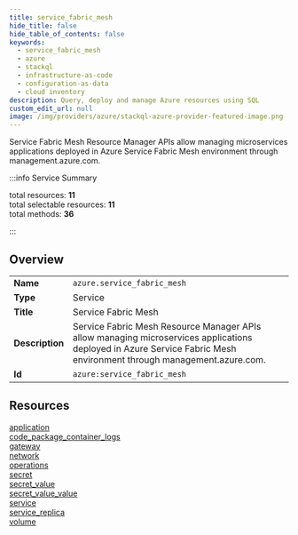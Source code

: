 ```yaml
---
title: service_fabric_mesh
hide_title: false
hide_table_of_contents: false
keywords:
  - service_fabric_mesh
  - azure
  - stackql
  - infrastructure-as-code
  - configuration-as-data
  - cloud inventory
description: Query, deploy and manage Azure resources using SQL
custom_edit_url: null
image: /img/providers/azure/stackql-azure-provider-featured-image.png
---
```


Service Fabric Mesh Resource Manager APIs allow managing microservices applications deployed in Azure Service Fabric Mesh environment through management.azure.com.  
    
:::info Service Summary

<div class="row">
<div class="providerDocColumn">
<span>total resources:&nbsp;<b>11</b></span><br />
<span>total selectable resources:&nbsp;<b>11</b></span><br />
<span>total methods:&nbsp;<b>36</b></span><br />
</div>
</div>

:::

## Overview
<table><tbody>
<tr><td><b>Name</b></td><td><code>azure.service_fabric_mesh</code></td></tr>
<tr><td><b>Type</b></td><td>Service</td></tr>
<tr><td><b>Title</b></td><td>Service Fabric Mesh</td></tr>
<tr><td><b>Description</b></td><td>Service Fabric Mesh Resource Manager APIs allow managing microservices applications deployed in Azure Service Fabric Mesh environment through management.azure.com.</td></tr>
<tr><td><b>Id</b></td><td><code>azure:service_fabric_mesh</code></td></tr>
</tbody></table>

## Resources
<div class="row">
<div class="providerDocColumn">
<a href="/providers/azure/service_fabric_mesh/application/">application</a><br />
<a href="/providers/azure/service_fabric_mesh/code_package_container_logs/">code_package_container_logs</a><br />
<a href="/providers/azure/service_fabric_mesh/gateway/">gateway</a><br />
<a href="/providers/azure/service_fabric_mesh/network/">network</a><br />
<a href="/providers/azure/service_fabric_mesh/operations/">operations</a><br />
<a href="/providers/azure/service_fabric_mesh/secret/">secret</a><br />
</div>
<div class="providerDocColumn">
<a href="/providers/azure/service_fabric_mesh/secret_value/">secret_value</a><br />
<a href="/providers/azure/service_fabric_mesh/secret_value_value/">secret_value_value</a><br />
<a href="/providers/azure/service_fabric_mesh/service/">service</a><br />
<a href="/providers/azure/service_fabric_mesh/service_replica/">service_replica</a><br />
<a href="/providers/azure/service_fabric_mesh/volume/">volume</a><br />
</div>
</div>
